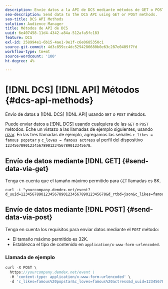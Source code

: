 ```yaml
---
description: Envíe datos a la API de DCS mediante métodos de GET o POST.
seo-description: Send data to the DCS API using GET or POST methods.
seo-title: DCS API Methods
solution: Audience Manager
title: Métodos de API de DCS
uuid: 6e407458-11d4-4342-a84a-512afa5fc183
feature: DCS
exl-id: 258994e1-6b15-4ae1-9e1f-c6e0685350c1
source-git-commit: 4d3c859cc4dc5294286680b0e63c287e0409f7fd
workflow-type: tm+mt
source-wordcount: '100'
ht-degree: 4%

---
```


# [!DNL DCS] [!DNL API] Métodos {#dcs-api-methods}

Envío de datos a [!DNL DCS] [!DNL API] usando `GET` o `POST` métodos.

Puede enviar datos a [!DNL DCS] usando cualquiera de las `GET` o `POST` métodos. Eche un vistazo a las llamadas de ejemplo siguientes, usando [rizar](https://curl.haxx.se/). En las tres llamadas de ejemplo, agregamos las señales `c_likes = famous popstar` y `c_loves = famous actress` al perfil del dispositivo `12345678901234567890123456789012345678`.

## Envío de datos mediante [!DNL GET] {#send-data-via-get}

Tenga en cuenta que el tamaño máximo permitido para `GET` llamadas es 8K.

```
curl -i "yourcompany.demdex.net/event?d_uuid=12345678901234567890123456789012345678&d_rtbd=json&c_likes=famous%20popstar&c_loves=famous%20actress"
```

## Envío de datos mediante [!DNL POST] {#send-data-via-post}

Tenga en cuenta los requisitos para enviar datos mediante el `POST` método:

* El tamaño máximo permitido es 32K.
* Establezca el tipo de contenido en `application/x-www-form-urlencoded`.

### Llamada de ejemplo

```js
curl -X POST \
  https://yourcompany.demdex.net/event \
  -H 'content-type: application/x-www-form-urlencoded' \
  -d 'c_likes=famous%20popstar&c_loves=famous%20actress&d_uuid=12345678901234567890123456789012345678'
```

